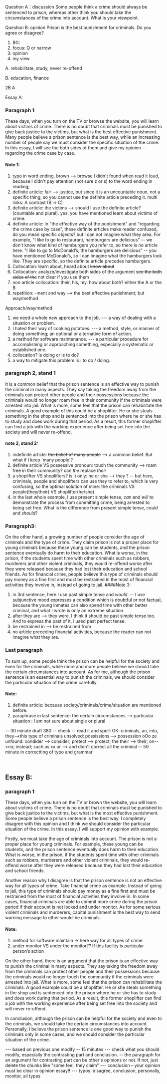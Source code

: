 Question A：discussion
Some people think a crime should always be sentenced to prison, whereas other think you should take the circumstances of the crime into account. What is your viewpoint.

Question B: opinion
Prison is the best punishment for criminals. Do you agree or disagree?


1. BG: 
2. focus: Q or narrow
3. opinion
4. my view

A. rehabilitate, study, never re-offend

B. education, finance

2B
A

Essay A:
### Paragraph 1
These days, when you turn on the TV or browse the website, you will learn about victims of crime. There is no doubt that criminals must be punished to give back justice to the victims, but what is the best effective punishment. Many people believe a prison sentence is the best way, while an increasing number of people say we must consider the specific situation of the crime. In this essay, I will see the both sides of them and give my opinion -- regarding the crime case by case.
#### Note 1:
1. typo in word ending. brown --> browse I didn't found when read it loud, because I didn't pay attention (not sure z or s) to the word ending in reading;
2. definite article: fair --> justice, but since it is an uncountable noun, not a specific thing, so you cannot use the definite article preceding it.   multi links: A contrast (B => C)
3. definite article: the victims --> should I use the definite article? (countable and plural). yes, you have mentioned learn about victims of crime.
4. definite article: In "the effective way of the punishment" and "regarding the crime case by case", these definite articles make reader confused, do you mean specific objects? but I can not imagine what they area. For example, "I like to go to restaurant, hamburgers are delicious" -- we don't know what kind of hamburgers you refer to, so there is no article here.  "I like to go to McDonald’s, the hamburgers are delicious" -- you have mentioned McDonald’s, so I can imagine what the hamburgers look like. They are specific, so the definite article precedes hamburgers.
5. Collocation: learn about, heard about ~~know about~~
6. Collocation: analyze/investigate both sides of the argument   ~~see the both sides of the~~ not clear if you use them
7. non article collocation:  their, his, my.  how about both?  either the A or the B
8. repetition: -ment and way --> the best effective punishment;   but way/method

Approach/way/method
1. we need a whole new approach to the job. --- a way of dealing with a situation or problem.
2. I hated their way of cooking potatoes. --- a method, style, or manner of doing something; an optional or alternative form of action.
3. a method for software maintenance.  --- a particular procedure for accomplishing or approaching something, especially a systematic or established one.
4. collocation? is doing or is to do?
1. a way to mitigate this problem is : to do / doing.

### paragraph 2, stand 1
It is a common belief that the prison sentence is an effective way to punish the criminal in many aspects. They say taking the freedom away from the criminals can protect other people and their possessions because the criminals would no longer roam free in their community if the criminals were arrested into jail. What is more, some feel that the prison can rehabilitate the criminals. A good example of this could be a shoplifter. He or she steals something in the shop and is sentenced into the prison where he or she has to study and does work during that period. As a result, this former shoplifter can find a job with the working experience after being set free into the society and will never re-offend.
#### note 2, stand 2:
1. indefinite article: ~~the belief of many people~~ --> a common belief. But what if I keep 'many people'?     
2. definite article VS possessive pronoun: touch the community --> roam free in their community? can *the* replace *their*
3. a shoplifter VS shoplifters?  is it only: he or she --> they ? -- but here, criminals, people and shoplifters can use they to refer to, which is very confusing, so the optimal solution of mine: the criminals VS people(they/their) VS shoplifter(he/she)
4. in the last whole example, I use present simple tense, *can* and *will* to demonstrate the process from committing crime, being arrested to being set free. What is the difference from present simple tense, *could* and *should*?

### Paragraph3:
On the other hand, a growing number of people consider the age of criminals and the type of crime. They claim prison is not a proper place for young criminals because these young can be students, and the prison sentence eventually do harm to their education. What is worse, in the prison, if the students spent time with other criminals such as robbers, murderers and other violent criminals, they would re-offend worse after they were released because they had lost their education and school friends. As for financial crime, people believe this type of criminals should pay money as a fine first and must be restrained in the most of financial activities they involve in, instead of going to jail.
####Note 3:
1. in 3rd sentence, here I use past simple tense and *would*. -- I use subjunctive mood expresses a condition which is doubtful or not factual, because the young inmates can also spend time with other better criminal, and what I wrote is only an extreme situation. 
2. after they are --> they were. I think it should be past simple tense too. And to express the past of it, I used past perfect tense.
3. be restrained in --> be restrained from
4. no article preceding  financial activities, because the reader can not imagine what they are.

### Last paragraph
To sum up, some people think the prison can be helpful for the society and even for the criminals, while more and more people believe we should take the certain circumstances into account. As for me, although the prison sentence is an essential way to punish the criminals, we should consider the particular situation of the crime carefully.
#### Note:
1. definite article: because society/criminals/crime/situation are mentioned before.
2. paraphrase in last sentence:  the certain circumstances --> particular situation : I am not sure about single or plural

-- 30 minute draft   380
-- check -- read it and spell: 
    OK:  criminals, an, into, they-->this type of criminals
    unsolved: possissions --> possession  oOo  ze
    unfound: condider --> consider; pretect --> protect;   the their --> their; on-->no;  instead;  such as xx or --> and
        didn't correct all the criminal
-- 50 minute in correctting of typo and grammar


 
## Essay B:
### paragraph 1
These days, when you turn on the TV or brown the website, you will learn about victims of crime. There is no doubt that criminals must be punished to give back justice to the victims, but what is the most effective punishment. Some people believe a prison sentence is the best way. I completely disagree with this opinion and I think we should consider the particular situation of the crime. In this essay, I will support my opinion with example.

Firstly, we must take the age of criminals into account. The prison is not a proper place for young criminals. For example, these young can be students, and the prison sentence eventually does harm to their education. What is worse, in the prison, if the students spent time with other criminals such as robbers, murderers and other violent criminals, they would re-offend worse after they were released because they had lost their education and school friends. 

Another reason why I disagree is that the prison sentence is not an effective way for all types of crime. Take financial crime as example. Instead of going to jail, this type of criminals should pay money as a fine first and must be restrained from the most of financial activities they involve in. In some cases, financial criminals are able to commit more crime during the prison period if their account is not locked and under monitor. As for some serious violent criminals and murderers, capital punishment is the best way to send warning message to other would-be criminals. 
#### Note:
1. method for software maintain -> here way for all types of crime
2. under monitor VS under the monitor?? If this facility is particular person’s action


On the other hand, there is an argument that the prison is an effective way to punish the criminal in many aspects. They say taking the freedom away from the criminals can protect other people and their possessions because the criminals would no longer touch the community if the criminals were arrested into jail. What is more, some feel that the prison can rehabilitate the criminals. A good example could be a shoplifter. He or she steals something in the shop and is sentenced into the prison where he or she has to study and does work during that period. As a result, this former shoplifter can find a job with the working experience after being set free into the society and will never re-offend.

In conclusion, although the prison can be helpful for the society and even to the criminals, we should take the certain circumstances into account. Personally, I believe the prison sentence is one good way to punish the criminals only in some cases, and we should consider the particular situation of the crime.

--- based on previous one modify -- 15 minutes
--- check what you should modify, especially the contrasting part and conclusion.
    -- the paragraph for an argument for contrasting part can be other's opinions or not. If not, just delete the chunks like "some feel, they claim"
--- conclusion – your opinion must be clear in opinion essay!!
--- typos: disagree, conclusion, personally, monitor, all types


